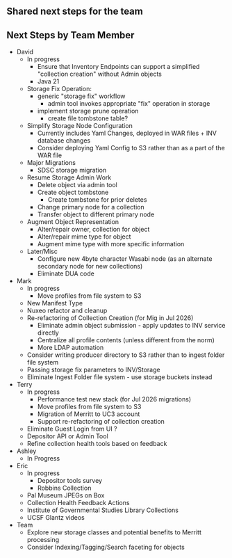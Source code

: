 ## Shared next steps for the team


## Next Steps by Team Member

- David
  - In progress
    - Ensure that Inventory Endpoints can support a simplified "collection creation" without Admin objects
    - Java 21
  - Storage Fix Operation:
    - generic "storage fix" workflow
      - admin tool invokes appropriate "fix" operation in storage
    - implement storage prune operation 
      - create file tombstone table?
  - Simplify Storage Node Configuration
    - Currently includes Yaml Changes, deployed in WAR files + INV database changes
    - Consider deploying Yaml Config to S3 rather than as a part of the WAR file 
  - Major Migrations
    - SDSC storage migration
  - Resume Storage Admin Work
    - Delete object via admin tool
    - Create object tombstone
      - Create tombstone for prior deletes 
    - Change primary node for a collection
    - Transfer object to different primary node
  - Augment Object Representation
    - Alter/repair owner, collection for object
    - Alter/repair mime type for object
    - Augment mime type with more specific information
  - Later/Misc
    - Configure new 4byte character Wasabi node (as an alternate secondary node for new collections)
    - Eliminate DUA code
- Mark
  - In progress
    - Move profiles from file system to S3 
  - New Manifest Type
  - Nuxeo refactor and cleanup
  - Re-refactoring of Collection Creation (for Mig in Jul 2026)
    - Eliminate admin object submission - apply updates to INV service directly
    - Centralize all profile contents (unless different from the norm)
    - More LDAP automation
  - Consider writing producer directory to S3 rather than to ingest folder file system 
  - Passing storage fix parameters to INV/Storage
  - Eliminate Ingest Folder file system - use storage buckets instead
- Terry
  - In progress
    - Performance test new stack (for Jul 2026 migrations)
    - Move profiles from file system to S3 
    - Migration of Merritt to UC3 account
    - Support re-refactoring of collection creation
  - Eliminate Guest Login from UI ?
  - Depositor API or Admin Tool
  - Refine collection health tools based on feedback
- Ashley
  - In Progress
- Eric
  - In progress
    - Depositor tools survey
    - Robbins Collection
  - Pal Museum JPEGs on Box
  - Collection Health Feedback Actions
  - Institute of Governmental Studies Library Collections
  - UCSF Glantz videos
- Team
  - Explore new storage classes and potential benefits to Merritt processing
  - Consider Indexing/Tagging/Search faceting for objects
